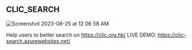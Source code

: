 ## CLIC_SEARCH
![Screenshot 2023-08-25 at 12 06 58 AM](https://github.com/yyanghly/CLIC_SEARCH/assets/63144890/8b47d9f5-816a-4d97-8d69-9ada667850a2)

Help users to better search on https://clic.org.hk/
LIVE DEMO: https://clic-search.azurewebsites.net/

